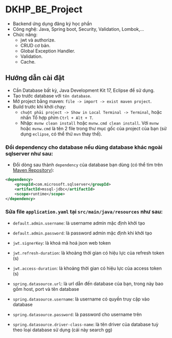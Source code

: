 # DKHP_BE_Project
- Backend ứng dụng đăng ký học phần
- Công nghệ: Java, Spring boot, Security, Validation, Lombok,...
- Chức năng:
    - jwt và authorize.
    - CRUD cơ bản.
    - Global Exception Handler.
    - Validation.
    - Cache.

## Hướng dẫn cài đặt

- Cần Database bất kỳ, Java Development Kit 17, Eclipse để sử dụng.
- Tạo trước database với `tên database`.
- Mở project bằng maven: `file -> import -> exist maven project`.
- Build trước khi khởi chạy:
    - `chuột phải project -> Show in Local Terminal -> Terminal`, hoặc nhấn Tổ hợp phím `Ctrl + Alt + T`.
    - Nhập: `mvnw clean install` hoặc `mvnw.cmd clean install`. Với `mvnw` hoặc `mvnw.cmd` là tên 2 file trong thư mục gốc của project của bạn (sử dụng `eclipse`, có thể thử `mvn` thay thế).

### Đổi dependency cho database nếu dùng database khác ngoài sqlserver như sau:
- Đổi dòng sau thành `dependency` của database bạn dùng (có thể tìm trên [Maven Repository](https://mvnrepository.com)):
```xml
<dependency>
	<groupId>com.microsoft.sqlserver</groupId>
	<artifactId>mssql-jdbc</artifactId>
	<scope>runtime</scope>
</dependency>
```

### Sửa file `application.yaml` tại `src/main/java/resources` như sau:
- `default.admin.username`: là username admin mặc định khởi tạo
- `default.admin.password`: là password admin mặc định khi khởi tạo

- `jwt.signerKey`: là khoá mã hoá json web token
- `jwt.refresh-duration`: là khoảng thời gian có hiệu lực của refresh token (s)
- `jwt.access-duration`: là khoảng thời gian có hiệu lực của access token (s)

- `spring.datasource.url`: là url dẫn đến database của bạn, trong này bao gồm host, port và tên database
- `spring.datasource.username`: là username có quyền truy cập vào database
- `spring.datasource.password`: là password cho username trên
- `spring.datasource.driver-class-name`: là tên driver của database tuỳ theo loại database sử dụng (cái này search gg)

